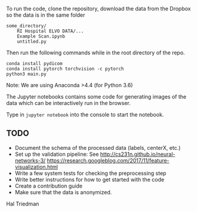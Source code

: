 To run the code, clone the repository, download the data from the Dropbox so
the data is in the same folder

```
some_directory/
    RI Hospital ELVO DATA/...
    Example Scan.ipynb
    untitled.py
```
 
Then run the following commands while
in the root directory of the repo.

```
conda install pydicom
conda install pytorch torchvision -c pytorch
python3 main.py
```

Note: We are using Anaconda >4.4 (for Python 3.6)

The Jupyter notebooks contains some code for generating images of
the data which can be interactively run in the browser.

Type in `jupyter notebook` into the console to start the notebook.


## TODO

* Document the schema of the processed data (labels, centerX, etc.)
* Set up the validation pipeline: See
    http://cs231n.github.io/neural-networks-3/
    https://research.googleblog.com/2017/11/feature-visualization.html
* Write a few system tests for checking the preprocessing step
* Write better instructions for how to get started with the code
* Create a contribution guide
* Make sure that the data is anonymized.


Hal Triedman